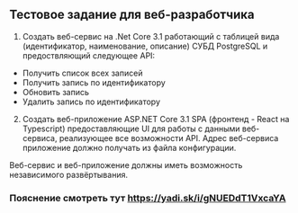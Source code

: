 ## Тестовое задание для веб-разработчика
 
1) Создать веб-сервис на .Net Core 3.1 работающий с таблицей вида (идентификатор, наименование, описание) СУБД PostgreSQL и предоствляющий следующее API:
- Получить список всех записей
- Получить запись по идентификатору 
- Обновить запись
- Удалить запись по идентификатору
 
2) Создать веб-приложение ASP.NET Core 3.1 SPA (фронтенд - React на Typescript) предоставляющие UI для работы с данными веб-сервиса, реализующее все возможности API. Адрес веб-сервиса приложение должно получать из файла конфигурации. 
 
Веб-сервис и веб-приложение должны иметь возможность независимого развёртывания.

### Пояснение смотреть тут https://yadi.sk/i/gNUEDdT1VxcaYA 